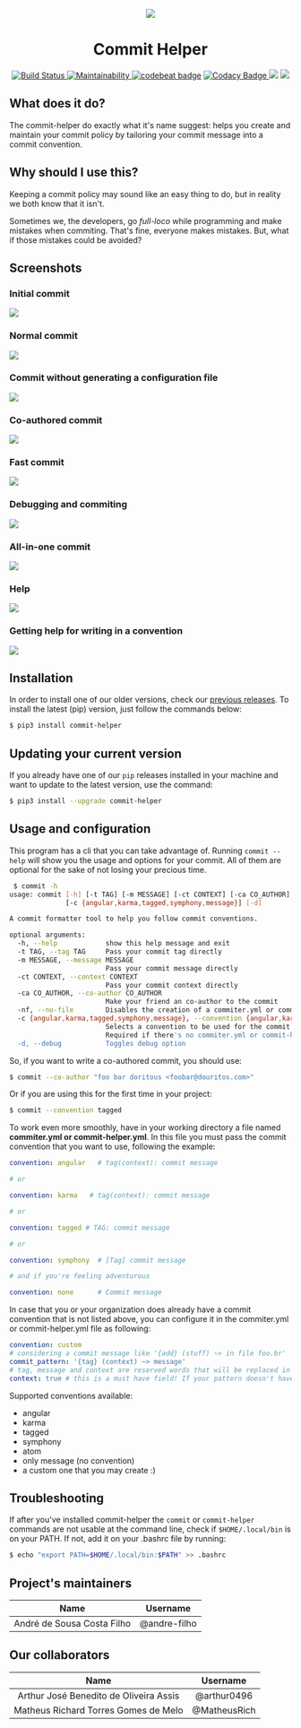 <p align="center">
  <img src="https://raw.githubusercontent.com/andre-filho/commit-helper/master/assets/200-200.png" style="align: center">
  <h1 align="center">Commit Helper</h3>
</p>

<p align="center">
  <a href="https://travis-ci.org/andre-filho/commit-helper">
    <img src="https://travis-ci.org/andre-filho/commit-helper.svg?branch=master" alt="Build Status">
  </a>
  <a href="https://codeclimate.com/github/andre-filho/commit-helper/maintainability">
    <img src="https://api.codeclimate.com/v1/badges/0ef7545d395120222d77/maintainability" alt="Maintainability">
  </a>
  <a href="https://codebeat.co/projects/github-com-andre-filho-commit-helper-master"><img alt="codebeat badge" src="https://codebeat.co/badges/7621c6dc-7143-4efa-af3e-45508210d276" /></a>
  <a href="https://www.codacy.com/app/andre-filho/commit-helper?utm_source=github.com&amp;utm_medium=referral&amp;utm_content=andre-filho/commit-helper&amp;utm_campaign=Badge_Grade">
    <img src="https://api.codacy.com/project/badge/Grade/595af9a088cf44e19ec2679a8c2617f6" alt="Codacy Badge">
  </a>
  <a href="https://codeclimate.com/github/andre-filho/commit-helper/test_coverage"><img src="https://api.codeclimate.com/v1/badges/0ef7545d395120222d77/test_coverage" /></a>
  <a class="badge-align" href="https://www.codacy.com/app/andre-filho/commit-helper?utm_source=github.com&amp;utm_medium=referral&amp;utm_content=andre-filho/commit-helper&amp;utm_campaign=Badge_Coverage">
    <img src="https://api.codacy.com/project/badge/Coverage/595af9a088cf44e19ec2679a8c2617f6"/>
  </a>
</p>

## What does it do?
The commit-helper do exactly what it's name suggest: helps you create and maintain your commit policy by tailoring your commit message into a commit convention.

## Why should I use this?
Keeping a commit policy may sound like an easy thing to do, but in reality we both know that it isn't.

Sometimes we, the developers, go _full-loco_ while programming and make mistakes when commiting. That's fine, everyone makes mistakes. But, what if those mistakes could be avoided?

## Screenshots

### Initial commit

<img src="https://raw.githubusercontent.com/andre-filho/commit-helper/master/assets/gifs/generate-file.gif" style="min-width:200px;margin-left:auto;margin-right:auto;"/>

### Normal commit

<img src="https://raw.githubusercontent.com/andre-filho/commit-helper/master/assets/gifs/commit.gif" style="min-width:200px;margin-left:auto;margin-right:auto;"/>

### Commit without generating a configuration file

<img src="https://raw.githubusercontent.com/andre-filho/commit-helper/master/assets/gifs/--no-file.gif" style="min-width:200px;margin-left:auto;margin-right:auto;"/>

### Co-authored commit

<img src="https://raw.githubusercontent.com/andre-filho/commit-helper/master/assets/gifs/co-author.gif" style="min-width:200px;margin-left:auto;margin-right:auto;"/>

### Fast commit

<img src="https://raw.githubusercontent.com/andre-filho/commit-helper/master/assets/gifs/single-line.gif" style="min-width:200px;margin-left:auto;margin-right:auto;"/>

### Debugging and commiting

<img src="https://raw.githubusercontent.com/andre-filho/commit-helper/master/assets/gifs/--debug.gif" style="min-width:200px;margin-left:auto;margin-right:auto;"/>

### All-in-one commit

<img src="https://raw.githubusercontent.com/andre-filho/commit-helper/master/assets/gifs/all.gif" style="min-width:200px;margin-left:auto;margin-right:auto;"/>

### Help

<img src="https://raw.githubusercontent.com/andre-filho/commit-helper/master/assets/gifs/flag-h.gif" style="min-width:200px;margin-left:auto;margin-right:auto;"/>

### Getting help for writing in a convention

<img src="https://raw.githubusercontent.com/andre-filho/commit-helper/master/assets/gifs/tag-help.gif" style="min-width:200px;margin-left:auto;margin-right:auto;"/>

## Installation

In order to install one of our older versions, check our [previous releases](PREVIOUS_VERSIONS). To install the latest (pip) version, just follow the commands below:

```bash
$ pip3 install commit-helper
```

## Updating your current version

If you already have one of our `pip` releases installed in your machine and want to update to the latest version, use the command:

```bash
$ pip3 install --upgrade commit-helper
```

## Usage and configuration

This program has a cli that you can take advantage of. Running `commit --help`
will show you the usage and options for your commit. All of them are optional
for the sake of not losing your precious time.

```bash
 $ commit -h
usage: commit [-h] [-t TAG] [-m MESSAGE] [-ct CONTEXT] [-ca CO_AUTHOR] [-nf]
              [-c {angular,karma,tagged,symphony,message}] [-d]

A commit formatter tool to help you follow commit conventions.

optional arguments:
  -h, --help            show this help message and exit
  -t TAG, --tag TAG     Pass your commit tag directly
  -m MESSAGE, --message MESSAGE
                        Pass your commit message directly
  -ct CONTEXT, --context CONTEXT
                        Pass your commit context directly
  -ca CO_AUTHOR, --co-author CO_AUTHOR
                        Make your friend an co-author to the commit
  -nf, --no-file        Disables the creation of a commiter.yml or commit-helper.yml file
  -c {angular,karma,tagged,symphony,message}, --convention {angular,karma,tagged,symphony,message}
                        Selects a convention to be used for the commit.
                        Required if there's no commiter.yml or commit-helper.yml file.
  -d, --debug           Toggles debug option

```

So, if you want to write a co-authored commit, you should use:

```bash
$ commit --co-author "foo bar doritous <foobar@douritos.com>"
```

Or if you are using this for the first time in your project:

```bash
$ commit --convention tagged
```

To work even more smoothly, have in your working directory a file named **commiter.yml or commit-helper.yml**. In this file you must pass the commit convention that you want to use, following the example:

```yaml
convention: angular   # tag(context): commit message

# or

convention: karma   # tag(context): commit message

# or

convention: tagged # TAG: commit message

# or

convention: symphony  # [Tag] commit message

# and if you're feeling adventurous

convention: none      # Commit message
```

In case that you or your organization does already have a commit convention that is not listed above, you can configure it in the commiter.yml or commit-helper.yml file as following:

```yaml
convention: custom
# considering a commit message like '{add} (stuff) ~> in file foo.br'
commit_pattern: '{tag} (context) ~> message'
# tag, message and context are reserved words that will be replaced in your commit message
context: true # this is a must have field! If your pattern doesn't have one, assign false to it
```

Supported conventions available:

 - angular
 - karma
 - tagged
 - symphony
 - atom
 - only message (no convention)
 - a custom one that you may create :)

 ## Troubleshooting
 If after you've installed commit-helper the `commit` or `commit-helper` commands are not usable at the command line, check if `$HOME/.local/bin` is on your PATH. If not, add it on your .bashrc file by running:
 ``` bash
$ echo "export PATH=$HOME/.local/bin:$PATH" >> .bashrc
 ```

## Project's maintainers
| **Name** | **Username** |
| :--------: | :-----: |
| André de Sousa Costa Filho | @andre-filho |

## Our collaborators
| **Name** | **Username** |
| :------: | :----------: |
| Arthur José Benedito de Oliveira Assis | @arthur0496 |
| Matheus Richard Torres Gomes de Melo | @MatheusRich |
